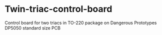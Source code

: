 Twin-triac-control-board
========================

Control board for two triacs in TO-220 package on Dangerous Prototypes DP5050 standard size PCB
